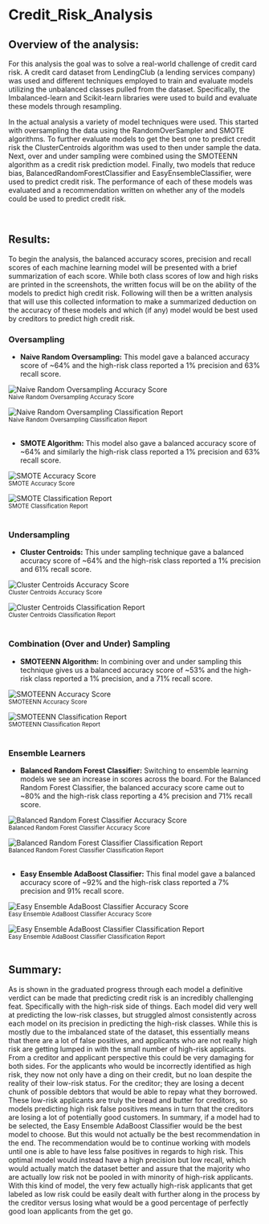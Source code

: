 # Credit_Risk_Analysis


## Overview of the analysis:

For this analysis the goal was to solve a real-world challenge of credit card risk. A credit card dataset from LendingClub (a lending services company) was used and different techniques employed to train and evaluate models utilizing the unbalanced classes pulled from the dataset. Specifically, the Imbalanced-learn and Scikit-learn libraries were used to build and evaluate these models through resampling.

In the actual analysis a variety of model techniques were used. This started with oversampling the data using the RandomOverSampler and SMOTE algorithms. To further evaluate models to get the best one to predict credit risk the ClusterCentroids algorithm was used to then under sample the data. Next, over and under sampling were combined using the SMOTEENN algorithm as a credit risk prediction model. Finally, two models that reduce bias, BalancedRandomForestClassifier and EasyEnsembleClassifier, were used to predict credit risk. The performance of each of these models was evaluated and a recommendation written on whether any of the models could be used to predict credit risk.

<br>

## Results:

To begin the analysis, the balanced accuracy scores, precision and recall scores of each machine learning model will be presented with a brief summarization of each score. While both class scores of low and high risks are printed in the screenshots, the written focus will be on the ability of the models to predict high credit risk. Following will then be a written analysis that will use this collected information to make a summarized deduction on the accuracy of these models and which (if any) model would be best used by creditors to predict high credit risk.



### Oversampling

- **Naive Random Oversampling:**
This model gave a balanced accuracy score of ~64% and the high-risk class reported a 1% precision and 63% recall score.

![Naive Random Oversampling Accuracy Score](Resources/images/NROAS.png)
<br>
<sub>Naive Random Oversampling Accuracy Score</sub>

![Naive Random Oversampling Classification Report](Resources/images/NROCR.png)
<br>
<sub>Naive Random Oversampling Classification Report</sub>
<br>
<br>

- **SMOTE Algorithm:**
This model also gave a balanced accuracy score of ~64% and similarly the high-risk class reported a 1% precision and 63% recall score.

![SMOTE Accuracy Score](Resources/images/SAS.png)
<br>
<sub>SMOTE Accuracy Score</sub>

![SMOTE Classification Report](Resources/images/SCR.png)
<br>
<sub>SMOTE Classification Report</sub>
<br>
<br>


### Undersampling

- **Cluster Centroids:**
This under sampling technique gave a balanced accuracy score of ~64% and the high-risk class reported a 1% precision and 61% recall score.

![Cluster Centroids Accuracy Score](Resources/images/CCAS.png)
<br>
<sub>Cluster Centroids Accuracy Score</sub>

![Cluster Centroids Classification Report](Resources/images/CCCR.png)
<br>
<sub>Cluster Centroids Classification Report</sub>
<br>
<br>


### Combination (Over and Under) Sampling

- **SMOTEENN Algorithm:**
In combining over and under sampling this technique gives us a balanced accuracy score of ~53% and the high-risk class reported a 1% precision, and a 71% recall score.

![SMOTEENN Accuracy Score](Resources/images/SMAS.png)
<br>
<sub>SMOTEENN Accuracy Score</sub>

![SMOTEENN Classification Report](Resources/images/SMCR.png)
<br>
<sub>SMOTEENN Classification Report</sub>
<br>
<br>


### Ensemble Learners

- **Balanced Random Forest Classifier:**
Switching to ensemble learning models we see an increase in scores across the board. For the Balanced Random Forest Classifier, the balanced accuracy score came out to ~80% and the high-risk class reporting a 4% precision and 71% recall score.

![Balanced Random Forest Classifier Accuracy Score](Resources/images/BRFCAS.png)
<br>
<sub>Balanced Random Forest Classifier Accuracy Score</sub>

![Balanced Random Forest Classifier Classification Report](Resources/images/BRFCCR.png)
<br>
<sub>Balanced Random Forest Classifier Classification Report</sub>
<br>
<br>


- **Easy Ensemble AdaBoost Classifier:**
This final model gave a balanced accuracy score of ~92% and the high-risk class reported a 7% precision and 91% recall score.

![Easy Ensemble AdaBoost Classifier Accuracy Score](Resources/images/EEACAS.png)
<br>
<sub>Easy Ensemble AdaBoost Classifier Accuracy Score</sub>

![Easy Ensemble AdaBoost Classifier Classification Report](Resources/images/EEACCR.png)
<br>
<sub>Easy Ensemble AdaBoost Classifier Classification Report</sub>
<br>
<br>


## Summary:

As is shown in the graduated progress through each model a definitive verdict can be made that predicting credit risk is an incredibly challenging feat. Specifically with the high-risk side of things. Each model did very well at predicting the low-risk classes, but struggled almost consistently across each model on its precision in predicting the high-risk classes. While this is mostly due to the imbalanced state of the dataset, this essentially means that there are a lot of false positives, and applicants who are not really high risk are getting lumped in with the small number of high-risk applicants.
From a creditor and applicant perspective this could be very damaging for both sides. For the applicants who would be incorrectly identified as high risk, they now not only have a ding on their credit, but no loan despite the reality of their low-risk status. For the creditor; they are losing a decent chunk of possible debtors that would be able to repay what they borrowed. These low-risk applicants are truly the bread and butter for creditors, so models predicting high risk false positives means in turn that the creditors are losing a lot of potentially good customers.
In summary, if a model had to be selected, the Easy Ensemble AdaBoost Classifier would be the best model to choose. But this would not actually be the best recommendation in the end. The recommendation would be to continue working with models until one is able to have less false positives in regards to high risk. This optimal model would instead have a high precision but low recall, which would actually match the dataset better and assure that the majority who are actually low risk not be pooled in with minority of high-risk applicants. With this kind of model, the very few actually high-risk applicants that get labeled as low risk could be easily dealt with further along in the process by the creditor versus losing what would be a good percentage of perfectly good loan applicants from the get go.

